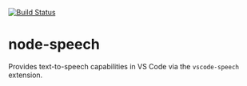 [![Build Status](https://dev.azure.com/monacotools/Monaco/_apis/build/status%2Fnpm%2Fvscode%2Fmicrosoft.node-speech?repoName=microsoft%2Fnode-speech&branchName=main)](https://dev.azure.com/monacotools/Monaco/_build/latest?definitionId=529&repoName=microsoft%2Fnode-speech&branchName=main)

# node-speech

Provides text-to-speech capabilities in VS Code via the `vscode-speech` extension.